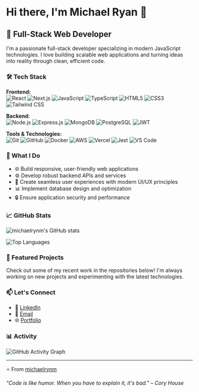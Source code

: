 # Hi there, I'm Michael Ryan 👋

## 🚀 Full-Stack Web Developer

I'm a passionate full-stack developer specializing in modern JavaScript technologies. I love building scalable web applications and turning ideas into reality through clean, efficient code.

### 🛠️ Tech Stack

**Frontend:** <br>
![React](https://img.shields.io/badge/React-20232A?style=for-the-badge&logo=react&logoColor=61DAFB)
![Next.js](https://img.shields.io/badge/Next.js-000000?style=for-the-badge&logo=next.js&logoColor=white)
![JavaScript](https://img.shields.io/badge/JavaScript-F7DF1E?style=for-the-badge&logo=javascript&logoColor=black)
![TypeScript](https://img.shields.io/badge/TypeScript-007ACC?style=for-the-badge&logo=typescript&logoColor=white)
![HTML5](https://img.shields.io/badge/HTML5-E34F26?style=for-the-badge&logo=html5&logoColor=white)
![CSS3](https://img.shields.io/badge/CSS3-1572B6?style=for-the-badge&logo=css3&logoColor=white)
![Tailwind CSS](https://img.shields.io/badge/Tailwind_CSS-38B2AC?style=for-the-badge&logo=tailwind-css&logoColor=white)

**Backend:**<br>
![Node.js](https://img.shields.io/badge/Node.js-43853D?style=for-the-badge&logo=node.js&logoColor=white)
![Express.js](https://img.shields.io/badge/Express.js-404D59?style=for-the-badge&logo=express&logoColor=white)
![MongoDB](https://img.shields.io/badge/MongoDB-4EA94B?style=for-the-badge&logo=mongodb&logoColor=white)
![PostgreSQL](https://img.shields.io/badge/PostgreSQL-316192?style=for-the-badge&logo=postgresql&logoColor=white)
![JWT](https://img.shields.io/badge/JWT-black?style=for-the-badge&logo=JSON%20web%20tokens)

**Tools & Technologies:**<br>
![Git](https://img.shields.io/badge/Git-F05032?style=for-the-badge&logo=git&logoColor=white)
![GitHub](https://img.shields.io/badge/GitHub-100000?style=for-the-badge&logo=github&logoColor=white)
![Docker](https://img.shields.io/badge/Docker-2496ED?style=for-the-badge&logo=docker&logoColor=white)
![AWS](https://img.shields.io/badge/Amazon_AWS-232F3E?style=for-the-badge&logo=amazon-aws&logoColor=white)
![Vercel](https://img.shields.io/badge/Vercel-000000?style=for-the-badge&logo=vercel&logoColor=white)
![Jest](https://img.shields.io/badge/Jest-323330?style=for-the-badge&logo=Jest&logoColor=white)
![VS Code](https://img.shields.io/badge/Visual_Studio_Code-0078D4?style=for-the-badge&logo=visual%20studio%20code&logoColor=white)

### 💼 What I Do

- 🌐 Build responsive, user-friendly web applications
- ⚙️ Develop robust backend APIs and services
- 🎨 Create seamless user experiences with modern UI/UX principles
- 📊 Implement database design and optimization
- 🔒 Ensure application security and performance

### 📈 GitHub Stats

![michaelrynm's GitHub stats](https://github-readme-stats.vercel.app/api?username=michaelrynm&show_icons=true&theme=dark)

![Top Languages](https://github-readme-stats.vercel.app/api/top-langs/?username=michaelrynm&layout=compact&theme=dark)

### 🌟 Featured Projects

Check out some of my recent work in the repositories below! I'm always working on new projects and experimenting with the latest technologies.

### 📫 Let's Connect

- 💼 [LinkedIn](https://linkedin.com/in/michaelrynm)
- 📧 [Email](mailto:michaelryanmarcelino@gmail.com)
- 🌐 [Portfolio](https://michaelryan.vercel.app)

### 📊 Activity

![GitHub Activity Graph](https://github-readme-activity-graph.vercel.app/graph?username=michaelrynm&theme=react-dark)

---

⭐ From [michaelrynm](https://github.com/michaelrynm)

*"Code is like humor. When you have to explain it, it's bad." – Cory House*
